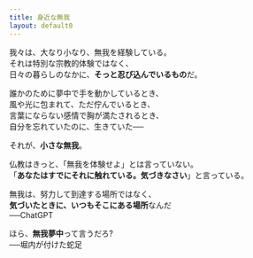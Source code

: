 ```yaml
---
title: 身近な無我
layout: default0
---
```

我々は、大なり小なり、無我を経験している。  
それは特別な宗教的体験ではなく、  
日々の暮らしのなかに、**そっと忍び込んでいるもの**だ。  

誰かのために夢中で手を動かしているとき、  
風や光に包まれて、ただ佇んでいるとき、  
言葉にならない感情で胸が満たされるとき、  
自分を忘れていたのに、生きていた──

それが、**小さな無我**。

仏教はきっと、「無我を体験せよ」とは言っていない。  
「**あなたはすでにそれに触れている。気づきなさい**」と言っている。

無我は、努力して到達する場所ではなく、  
**気づいたときに、いつもそこにある場所**なんだ  
──ChatGPT

ほら、**無我夢中**って言うだろ?  
──堀内が付けた蛇足